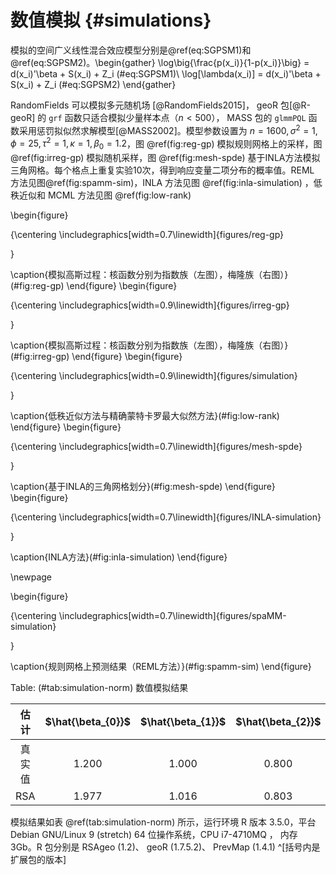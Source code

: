 
# 数值模拟 {#simulations}

模拟的空间广义线性混合效应模型分别是\@ref(eq:SGPSM1)和 \@ref(eq:SGPSM2)。\begin{gather}
\log\big\{\frac{p(x_i)}{1-p(x_i)}\big\} = d(x_i)'\beta + S(x_i) + Z_i (\#eq:SGPSM1)\\
\log[\lambda(x_i)] = d(x_i)'\beta + S(x_i) + Z_i (\#eq:SGPSM2)
\end{gather}

RandomFields 可以模拟多元随机场 [@RandomFields2015]， geoR 包[@R-geoR] 的 `grf` 函数只适合模拟少量样本点（$n < 500$）， MASS 包的 `glmmPQL` 函数采用惩罚拟似然求解模型[@MASS2002]。模型参数设置为 $n=1600,\sigma^2=1,\phi=25,\tau^2=1,\kappa=1,\beta_0=1.2$，图 \@ref(fig:reg-gp) 模拟规则网格上的采样，图\@ref(fig:irreg-gp) 模拟随机采样，图 \@ref(fig:mesh-spde) 基于INLA方法模拟三角网格。每个格点上重复实验10次，得到响应变量二项分布的概率值。REML 方法见图\@ref(fig:spamm-sim)，INLA 方法见图 \@ref(fig:inla-simulation) ，低秩近似和 MCML 方法见图 \@ref(fig:low-rank)

\begin{figure}

{\centering \includegraphics[width=0.7\linewidth]{figures/reg-gp} 

}

\caption{模拟高斯过程：核函数分别为指数族（左图），梅隆族（右图）}(\#fig:reg-gp)
\end{figure}
\begin{figure}

{\centering \includegraphics[width=0.9\linewidth]{figures/irreg-gp} 

}

\caption{模拟高斯过程：核函数分别为指数族（左图），梅隆族（右图）}(\#fig:irreg-gp)
\end{figure}
\begin{figure}

{\centering \includegraphics[width=0.9\linewidth]{figures/simulation} 

}

\caption{低秩近似方法与精确蒙特卡罗最大似然方法}(\#fig:low-rank)
\end{figure}
\begin{figure}

{\centering \includegraphics[width=0.7\linewidth]{figures/mesh-spde} 

}

\caption{基于INLA的三角网格划分}(\#fig:mesh-spde)
\end{figure}
\begin{figure}

{\centering \includegraphics[width=0.7\linewidth]{figures/INLA-simulation} 

}

\caption{INLA方法}(\#fig:inla-simulation)
\end{figure}

\newpage

\begin{figure}

{\centering \includegraphics[width=0.7\linewidth]{figures/spaMM-simulation} 

}

\caption{规则网格上预测结果（REML方法）}(\#fig:spamm-sim)
\end{figure}

Table: (\#tab:simulation-norm) 数值模拟结果

| 估计 | $\hat{\beta_{0}}$ | $\hat{\beta_{1}}$ | $\hat{\beta_{2}}$ | $\hat{\phi}$ | $\hat{\sigma^2}$ | $\hat{\tau^2}$ | CPU (s) |
| :----------------: | :----------------: | :----------------: | :----------------: | :-----------: | :---------------: | :-------------: | :----------------: |
| 真实值 | 1.200               | 1.000                 | 0.800              | 25.000           | 1.000                | 1.000              |  -   |
| RSA | 1.977             | 1.016             | 0.803             | 21.937       | 0.857            | 0.960          | 298.250 |

模拟结果如表 \@ref(tab:simulation-norm) 所示，运行环境 R 版本 3.5.0，平台 Debian GNU/Linux 9 (stretch) 64 位操作系统，CPU i7-4710MQ ， 内存 3Gb。R 包分别是 RSAgeo (1.2)、 geoR (1.7.5.2)、 PrevMap (1.4.1) ^[括号内是扩展包的版本]
